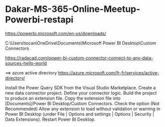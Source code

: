 # Dakar-MS-365-Online-Meetup-Powerbi-restapi

https://powerbi.microsoft.com/en-us/downloads/

C:\Users\tocan\OneDrive\Documents\Microsoft Power BI Desktop\Custom Connectors

https://radacad.com/power-bi-custom-connector-connect-to-any-data-sources-hello-world

==>  azure active directory
https://azure.microsoft.com/fr-fr/services/active-directory/


Install the Power Query SDK from the Visual Studio Marketplace.
Create a new data connector project.
Define your connector logic.
Build the project to produce an extension file.
Copy the extension file into [Documents]/Power BI Desktop/Custom Connectors.
Check the option (Not Recommended) Allow any extension to load without validation or warning in Power BI Desktop (under File | Options and settings | Options | Security | Data Extensions).
Restart Power BI Desktop.
